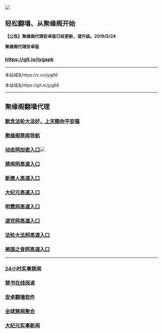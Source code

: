 ![](https://raw.githubusercontent.com/hao369/a/master/j.jpg)



## 轻松翻墙、从聚缘阁开始



**【公告】聚缘阁代理安卓版已经更新，请升级。2019/5/24**

 
**聚缘阁代理安卓版**
### https://git.io/jygapk  

***

本站域名https://x.co/jyg66 

本站域名https://git.io/jyg66



***






## 聚缘阁翻墙代理 

### [默念法轮大法好，上天赐你平安福](http://w1.abc.26268888.com)

### [聚缘阁禁闻导航](http://cheshi.15bg172.am/dh)

### [动态网加密入口](http://cheshi.15bg172.am/65/jyg/2587)![](https://raw.githubusercontent.com/hao369/a/master/jygdl.gif)

### [禁闻网高速入口](https://ash6wn5lka.execute-api.ap-northeast-1.amazonaws.com/cxz)

### [新唐人高速入口](http://cheshi.15bg172.am/65/jyg/5)

### [大纪元高速入口](http://cheshi.15bg172.am/65/jyg/7)

### [明慧网高速入口](http://cheshi.15bg172.am/65/jyg/3)

### [退党网高速入口](http://cheshi.15bg172.am/65/jyg/8)

### [法轮大法网高速入口](http://cheshi.15bg172.am/65/jyg/15)

### [美国之音网高速入口](http://cheshi.15bg172.am/65/jyg/18)




***






### [24小时实事禁闻](https://git.io/fj3Go)

### [禁书在线阅读](https://github.com/txyzum203/djy/blob/master/gb/9p.md?flntdtv#1)


### [安卓翻墙软件](https://git.io/afq)

### [全球禁闻聚合](https://github.com/gfw-breaker/banned-news1/blob/master/README.md)

### [大纪元实事新闻](https://git.io/fjmgE)






